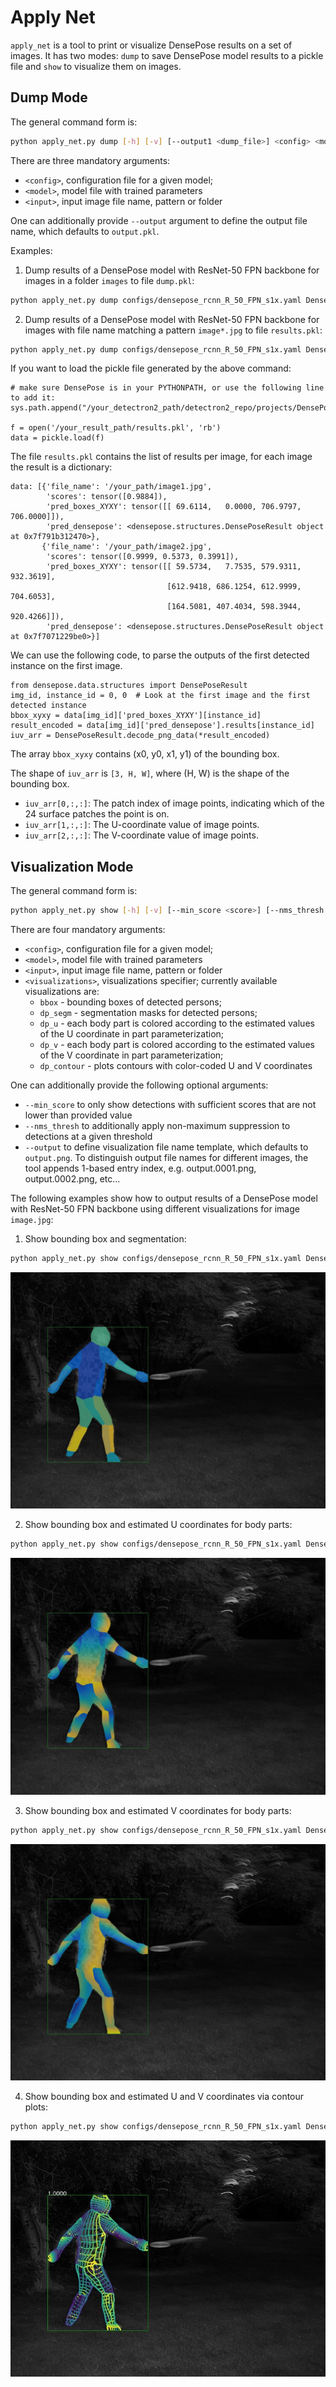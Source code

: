 # Apply Net

`apply_net` is a tool to print or visualize DensePose results on a set of images.
It has two modes: `dump` to save DensePose model results to a pickle file
and `show` to visualize them on images.

## Dump Mode

The general command form is:
```bash
python apply_net.py dump [-h] [-v] [--output1 <dump_file>] <config> <model> <input>
```

There are three mandatory arguments:
 - `<config>`, configuration file for a given model;
 - `<model>`, model file with trained parameters
 - `<input>`, input image file name, pattern or folder

One can additionally provide `--output` argument to define the output file name,
which defaults to `output.pkl`.


Examples:

1. Dump results of a DensePose model with ResNet-50 FPN backbone for images
   in a folder `images` to file `dump.pkl`:
```bash
python apply_net.py dump configs/densepose_rcnn_R_50_FPN_s1x.yaml DensePose_ResNet50_FPN_s1x-e2e.pkl images --output1 dump.pkl -v
```

2. Dump results of a DensePose model with ResNet-50 FPN backbone for images
   with file name matching a pattern `image*.jpg` to file `results.pkl`:
```bash
python apply_net.py dump configs/densepose_rcnn_R_50_FPN_s1x.yaml DensePose_ResNet50_FPN_s1x-e2e.pkl "image*.jpg" --output1 results.pkl -v
```

If you want to load the pickle file generated by the above command:
```
# make sure DensePose is in your PYTHONPATH, or use the following line to add it:
sys.path.append("/your_detectron2_path/detectron2_repo/projects/DensePose/")

f = open('/your_result_path/results.pkl', 'rb')
data = pickle.load(f)
```

The file `results.pkl` contains the list of results per image, for each image the result is a dictionary:
```
data: [{'file_name': '/your_path/image1.jpg',
        'scores': tensor([0.9884]),
        'pred_boxes_XYXY': tensor([[ 69.6114,   0.0000, 706.9797, 706.0000]]),
        'pred_densepose': <densepose.structures.DensePoseResult object at 0x7f791b312470>},
       {'file_name': '/your_path/image2.jpg',
        'scores': tensor([0.9999, 0.5373, 0.3991]),
        'pred_boxes_XYXY': tensor([[ 59.5734,   7.7535, 579.9311, 932.3619],
                                   [612.9418, 686.1254, 612.9999, 704.6053],
                                   [164.5081, 407.4034, 598.3944, 920.4266]]),
        'pred_densepose': <densepose.structures.DensePoseResult object at 0x7f7071229be0>}]
```

We can use the following code, to parse the outputs of the first
detected instance on the first image.
```
from densepose.data.structures import DensePoseResult
img_id, instance_id = 0, 0  # Look at the first image and the first detected instance
bbox_xyxy = data[img_id]['pred_boxes_XYXY'][instance_id]
result_encoded = data[img_id]['pred_densepose'].results[instance_id]
iuv_arr = DensePoseResult.decode_png_data(*result_encoded)
```
The array `bbox_xyxy` contains (x0, y0, x1, y1) of the bounding box.

The shape of `iuv_arr` is `[3, H, W]`, where (H, W) is the shape of the bounding box.
- `iuv_arr[0,:,:]`: The patch index of image points, indicating which of the 24 surface patches the point is on.
- `iuv_arr[1,:,:]`: The U-coordinate value of image points.
- `iuv_arr[2,:,:]`: The V-coordinate value of image points.


## Visualization Mode

The general command form is:
```bash
python apply_net.py show [-h] [-v] [--min_score <score>] [--nms_thresh <threshold>] [--output1 <image_file>] <config> <model> <input> <visualizations>
```

There are four mandatory arguments:
 - `<config>`, configuration file for a given model;
 - `<model>`, model file with trained parameters
 - `<input>`, input image file name, pattern or folder
 - `<visualizations>`, visualizations specifier; currently available visualizations are:
   * `bbox` - bounding boxes of detected persons;
   * `dp_segm` - segmentation masks for detected persons;
   * `dp_u` - each body part is colored according to the estimated values of the
     U coordinate in part parameterization;
   * `dp_v` - each body part is colored according to the estimated values of the
     V coordinate in part parameterization;
   * `dp_contour` - plots contours with color-coded U and V coordinates


One can additionally provide the following optional arguments:
 - `--min_score` to only show detections with sufficient scores that are not lower than provided value
 - `--nms_thresh` to additionally apply non-maximum suppression to detections at a given threshold
 - `--output` to define visualization file name template, which defaults to `output.png`.
   To distinguish output file names for different images, the tool appends 1-based entry index,
   e.g. output.0001.png, output.0002.png, etc...


The following examples show how to output results of a DensePose model
with ResNet-50 FPN backbone using different visualizations for image `image.jpg`:

1. Show bounding box and segmentation:
```bash
python apply_net.py show configs/densepose_rcnn_R_50_FPN_s1x.yaml DensePose_ResNet50_FPN_s1x-e2e.pkl image.jpg bbox,dp_segm -v
```
![Bounding Box + Segmentation Visualization](images/res_bbox_dp_segm.jpg)

2. Show bounding box and estimated U coordinates for body parts:
```bash
python apply_net.py show configs/densepose_rcnn_R_50_FPN_s1x.yaml DensePose_ResNet50_FPN_s1x-e2e.pkl image.jpg bbox,dp_u -v
```
![Bounding Box + U Coordinate Visualization](images/res_bbox_dp_u.jpg)

3. Show bounding box and estimated V coordinates for body parts:
```bash
python apply_net.py show configs/densepose_rcnn_R_50_FPN_s1x.yaml DensePose_ResNet50_FPN_s1x-e2e.pkl image.jpg bbox,dp_v -v
```
![Bounding Box + V Coordinate Visualization](images/res_bbox_dp_v.jpg)

4. Show bounding box and estimated U and V coordinates via contour plots:
```bash
python apply_net.py show configs/densepose_rcnn_R_50_FPN_s1x.yaml DensePose_ResNet50_FPN_s1x-e2e.pkl image.jpg dp_contour,bbox -v
```
![Bounding Box + Contour Visualization](images/res_bbox_dp_contour.jpg)
